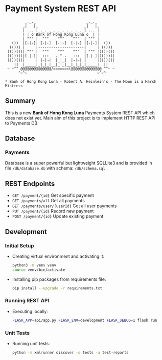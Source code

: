 # Payment System REST API
```text
         _._._                       _._._
        _|   |_                     _|   |_
        | ... |_._._._._._._._._._._| ... |
        | | o Bank of Hong Kong Luna o  | |
        | """ |  """    """    """  | """ |
   ())  |[-|-]| [-|-]  [-|-]  [-|-] |[-|-]|  ())
  (())) |     |---------------------|     | (()))
 (())())| """ |  """    """    """  | """ |(())())
 (()))()|[-|-]|  :::   .-"-.   :::  |[-|-]|(()))()
 ()))(()|     | |~|~|  |_|_|  |~|~| |     |()))(()
    ||  |_____|_|_|_|__|_|_|__|_|_|_|_____|  ||
 ~ ~^^ @@@@@@@@@@@@@@/=======\@@@@@@@@@@@@@@ ^^~ ~
      ^~^~                                ~^~^

* Bank of Hong Kong Luna - Robert A. Heinlein's - The Moon is a Harsh Mistress
```

## Summary

This is a new **Bank of Hong Kong Luna** Payments System REST API which does not exist yet.
Main aim of this project is to implement HTTP REST API to Payments DB.

## Database

### Payments

Database is a super powerful but lightweight SQLLite3 and is provided in file `/db/database.db` 
with schema: `/db/schema.sql`

## REST Endpoints

- ```GET /payment/{id}``` Get specific payment
- ```GET /payments/all``` Get all payments
- ```GET /payments/user/{userId}``` Get all user payments
- ```PUT /payment/{id}``` Record new payment
- ```POST /payment/{id}``` Update existing payment

## Development

### Initial Setup
- Creating virtual environment and activating it:
   ```bash
   python3 -m venv venv
   source venv/bin/activate
   ```
- Installing pip packages from requirements file:
    ```bash
   pip install --upgrade -r requirements.txt 
   ```
### Running REST API

- Executing locally:
  ```bash
  FLASK_APP=api/app.py FLASK_ENV=development FLASK_DEBUG=1 flask run --host=0.0.0.0
  ```
   
### Unit Tests

- Running unit tests:
  ```bash
  python -m xmlrunner discover -s tests -o test-reports
  ```
